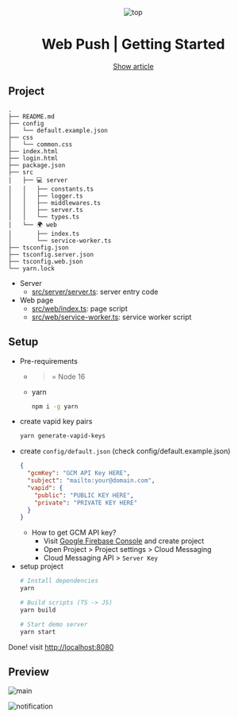 <div align="center">

  ![top](https://user-images.githubusercontent.com/26512984/173287314-ba3b8d9b-6303-4e20-93de-cc82f2bfce3a.png)

  <h1>Web Push | Getting Started</h1>

  [Show article](https://geundung.dev/114)

</div>

## Project

```
.
├── README.md
├── config
│   └── default.example.json
├── css
│   └── common.css
├── index.html
├── login.html
├── package.json
├── src
│   ├── 💻 server
│   │   ├── constants.ts
│   │   ├── logger.ts
│   │   ├── middlewares.ts
│   │   ├── server.ts
│   │   └── types.ts
│   └── 🌍 web
│       ├── index.ts
│       └── service-worker.ts
├── tsconfig.json
├── tsconfig.server.json
├── tsconfig.web.json
└── yarn.lock
```

- Server
  - [src/server/server.ts](https://github.com/leegeunhyeok/web-push/blob/main/src/server/server.ts): server entry code
- Web page
  - [src/web/index.ts](https://github.com/leegeunhyeok/web-push/blob/main/src/web/index.ts): page script
  - [src/web/service-worker.ts](https://github.com/leegeunhyeok/web-push/blob/main/src/web/service-worker.ts): service worker script

## Setup

- Pre-requirements
  - >= Node 16
  - yarn
    ```bash
    npm i -g yarn
    ```
- create vapid key pairs
  ```bash
  yarn generate-vapid-keys
  ```
- create `config/default.json` (check config/default.example.json)
  ```json
  {
    "gcmKey": "GCM API Key HERE",
    "subject": "mailto:your@domain.com",
    "vapid": {
      "public": "PUBLIC KEY HERE",
      "private": "PRIVATE KEY HERE"
    }
  }
  ```
  - How to get GCM API key?
    - Visit [Google Firebase Console](https://console.firebase.google.com) and create project
    - Open Project > Project settings > Cloud Messaging
    - Cloud Messaging API > `Server Key`
- setup project
  ```bash
  # Install dependencies
  yarn

  # Build scripts (TS -> JS)
  yarn build

  # Start demo server
  yarn start
  ```

Done! visit [http://localhost:8080](http://localhost:8080)

## Preview

![main](https://user-images.githubusercontent.com/26512984/173250652-cdc843de-8c1c-4220-838c-40815189af26.png)

![notification](https://user-images.githubusercontent.com/26512984/173250678-a88651b4-87c5-4f62-b8d2-bdf625e0ac5b.png)
